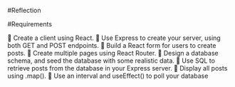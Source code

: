 #Reflection

#Requirements

🎯 Create a client using React.
🎯 Use Express to create your server, using both GET and POST endpoints.
🎯 Build a React form for users to create posts.
🎯 Create multiple pages using React Router.
🎯 Design a database schema, and seed the database with some realistic data.
🎯 Use SQL to retrieve posts from the database in your Express server.
🎯 Display all posts using .map().
🎯 Use an interval and useEffect() to poll your database
